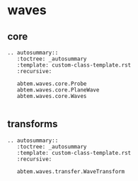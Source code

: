# waves

## core
```{eval-rst}
.. autosummary::
   :toctree: _autosummary
   :template: custom-class-template.rst   
   :recursive:
   
   abtem.waves.core.Probe
   abtem.waves.core.PlaneWave
   abtem.waves.core.Waves
   
```

## transforms
```{eval-rst}
.. autosummary::
   :toctree: _autosummary
   :template: custom-class-template.rst   
   :recursive:
   
   abtem.waves.transfer.WaveTransform
```